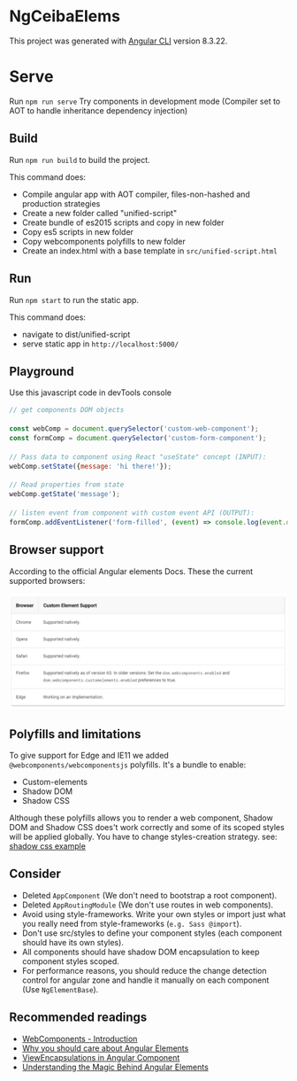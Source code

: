 # NgCeibaElems

This project was generated with [Angular CLI](https://github.com/angular/angular-cli) version 8.3.22.

# Serve

Run `npm run serve` Try components in development mode (Compiler set to AOT to handle inheritance dependency injection)

## Build

Run `npm run build` to build the project.

This command does:

* Compile angular app with AOT compiler, files-non-hashed and production strategies
* Create a new folder called "unified-script"
* Create bundle of es2015 scripts and copy in new folder
* Copy es5 scripts in new folder
* Copy webcomponents polyfills to new folder
* Create an index.html with a base template in `src/unified-script.html`

## Run

Run `npm start` to run the static app.

This command does:

* navigate to dist/unified-script
* serve static app in `http://localhost:5000/`

## Playground

Use this javascript code in devTools console
```javascript
// get components DOM objects

const webComp = document.querySelector('custom-web-component');
const formComp = document.querySelector('custom-form-component');

// Pass data to component using React "useState" concept (INPUT):
webComp.setState({message: 'hi there!'});

// Read properties from state
webComp.getState('message');

// listen event from component with custom event API (OUTPUT):
formComp.addEventListener('form-filled', (event) => console.log(event.detail))
```

## Browser support

According to the official Angular elements Docs. These the current supported browsers:

![Supported browsers](images/supported-browsers.PNG "Supported browsers")

## Polyfills and limitations

To give support for Edge and IE11 we added `@webcomponents/webcomponentsjs` polyfills. It's a bundle to enable:

* Custom-elements
* Shadow DOM
* Shadow CSS

Although these polyfills allows you to render a web component, Shadow DOM and Shadow CSS does't work correctly
and some of its scoped styles will be applied globally. You have to change styles-creation strategy.
see: [shadow css example](https://github.com/webcomponents/polyfills/tree/master/packages/shadycss#example)

## Consider

* Deleted `AppComponent` (We don't need to bootstrap a root component).
* Deleted `AppRoutingModule` (We don't use routes in web components).
* Avoid using style-frameworks. Write your own styles or import just what you really need from style-frameworks (`e.g. Sass @import`).
* Don't use src/styles to define your component styles (each component should have its own styles).
* All components should have shadow DOM encapsulation to keep component styles scoped.
* For performance reasons, you should reduce the change detection control for angular zone and handle it manually on each component (Use `NgElementBase`).

## Recommended readings

* [WebComponents - Introduction](https://www.webcomponents.org/introduction)
* [Why you should care about Angular Elements](https://medium.com/selfbits/why-you-should-care-about-angular-elements-fbc8dba7aad)
* [ViewEncapsulations in Angular Component](https://medium.com/@hardikpthv/viewencapsulations-in-angular-component-ce48fedcf94c)
* [Understanding the Magic Behind Angular Elements](https://netbasal.com/understanding-the-magic-behind-angular-elements-8e6804f32e9f)
